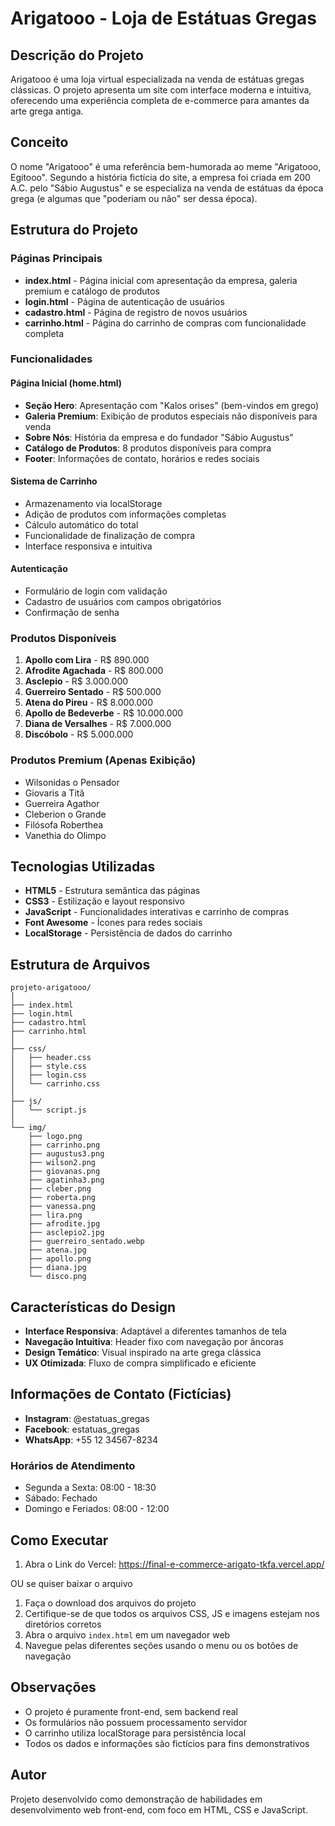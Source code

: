 # Arigatooo - Loja de Estátuas Gregas

## Descrição do Projeto

Arigatooo é uma loja virtual especializada na venda de estátuas gregas clássicas. O projeto apresenta um site com interface moderna e intuitiva, oferecendo uma experiência completa de e-commerce para amantes da arte grega antiga.

## Conceito

O nome "Arigatooo" é uma referência bem-humorada ao meme "Arigatooo, Egitooo". Segundo a história fictícia do site, a empresa foi criada em 200 A.C. pelo "Sábio Augustus" e se especializa na venda de estátuas da época grega (e algumas que "poderiam ou não" ser dessa época).

## Estrutura do Projeto

### Páginas Principais

- **index.html** - Página inicial com apresentação da empresa, galeria premium e catálogo de produtos
- **login.html** - Página de autenticação de usuários
- **cadastro.html** - Página de registro de novos usuários  
- **carrinho.html** - Página do carrinho de compras com funcionalidade completa

### Funcionalidades

#### Página Inicial (home.html)
- **Seção Hero**: Apresentação com "Kalos orises" (bem-vindos em grego)
- **Galeria Premium**: Exibição de produtos especiais não disponíveis para venda
- **Sobre Nós**: História da empresa e do fundador "Sábio Augustus"
- **Catálogo de Produtos**: 8 produtos disponíveis para compra
- **Footer**: Informações de contato, horários e redes sociais

#### Sistema de Carrinho
- Armazenamento via localStorage
- Adição de produtos com informações completas
- Cálculo automático do total
- Funcionalidade de finalização de compra
- Interface responsiva e intuitiva

#### Autenticação
- Formulário de login com validação
- Cadastro de usuários com campos obrigatórios
- Confirmação de senha

### Produtos Disponíveis

1. **Apollo com Lira** - R$ 890.000
2. **Afrodite Agachada** - R$ 800.000  
3. **Asclepio** - R$ 3.000.000
4. **Guerreiro Sentado** - R$ 500.000
5. **Atena do Pireu** - R$ 8.000.000
6. **Apollo de Bedeverbe** - R$ 10.000.000
7. **Diana de Versalhes** - R$ 7.000.000
8. **Discóbolo** - R$ 5.000.000

### Produtos Premium (Apenas Exibição)

- Wilsonidas o Pensador
- Giovaris a Titã  
- Guerreira Agathor
- Cleberion o Grande
- Filósofa Roberthea
- Vanethia do Olimpo

## Tecnologias Utilizadas

- **HTML5** - Estrutura semântica das páginas
- **CSS3** - Estilização e layout responsivo
- **JavaScript** - Funcionalidades interativas e carrinho de compras
- **Font Awesome** - Ícones para redes sociais
- **LocalStorage** - Persistência de dados do carrinho

## Estrutura de Arquivos

```
projeto-arigatooo/
│
├── index.html
├── login.html
├── cadastro.html
├── carrinho.html
│
├── css/
│   ├── header.css
│   ├── style.css
│   ├── login.css
│   └── carrinho.css
│
├── js/
│   └── script.js
│
└── img/
    ├── logo.png
    ├── carrinho.png
    ├── augustus3.png
    ├── wilson2.png
    ├── giovanas.png
    ├── agatinha3.png
    ├── cleber.png
    ├── roberta.png
    ├── vanessa.png
    ├── lira.png
    ├── afrodite.jpg
    ├── asclepio2.jpg
    ├── guerreiro_sentado.webp
    ├── atena.jpg
    ├── apollo.png
    ├── diana.jpg
    └── disco.png
```

## Características do Design

- **Interface Responsiva**: Adaptável a diferentes tamanhos de tela
- **Navegação Intuitiva**: Header fixo com navegação por âncoras
- **Design Temático**: Visual inspirado na arte grega clássica
- **UX Otimizada**: Fluxo de compra simplificado e eficiente

## Informações de Contato (Fictícias)

- **Instagram**: @estatuas_gregas
- **Facebook**: estatuas_gregas  
- **WhatsApp**: +55 12 34567-8234

### Horários de Atendimento
- Segunda a Sexta: 08:00 - 18:30
- Sábado: Fechado
- Domingo e Feriados: 08:00 - 12:00

## Como Executar
1. Abra o Link do Vercel: https://final-e-commerce-arigato-tkfa.vercel.app/
   
OU se quiser baixar o arquivo
1. Faça o download dos arquivos do projeto
2. Certifique-se de que todos os arquivos CSS, JS e imagens estejam nos diretórios corretos
3. Abra o arquivo `index.html` em um navegador web
4. Navegue pelas diferentes seções usando o menu ou os botões de navegação

## Observações

- O projeto é puramente front-end, sem backend real
- Os formulários não possuem processamento servidor
- O carrinho utiliza localStorage para persistência local
- Todos os dados e informações são fictícios para fins demonstrativos

## Autor

Projeto desenvolvido como demonstração de habilidades em desenvolvimento web front-end, com foco em HTML, CSS e JavaScript.
